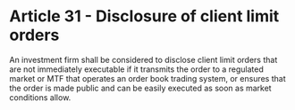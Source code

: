 # Article 31 - Disclosure of client limit orders


An investment firm shall be considered to disclose client limit orders that are not immediately executable if it transmits the order to a regulated market or MTF that operates an order book trading system, or ensures that the order is made public and can be easily executed as soon as market conditions allow.
